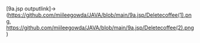 [9a.jsp outputlink]->(https://github.com/miileegowda/JAVA/blob/main/9a.jsp/Deletecoffee(1).png,
https://github.com/miileegowda/JAVA/blob/main/9a.jsp/Deletecoffee(2).png)
